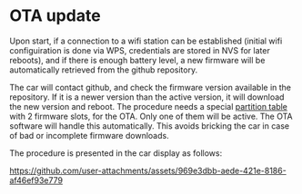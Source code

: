 # OTA update

Upon start, if a connection to a wifi station can be established (initial wifi configuiration is done via WPS, credentials are stored in NVS for later reboots),
and if there is enough battery level, a new firmware will be automatically retrieved from the github repository.

The car will contact github, and check the firmware version available in the repository. If it is a newer version than the active version, 
it will download the new version and reboot. The procedure needs a special [partition table](https://github.com/nostromo-1/robotic-car-ESP32/blob/master/partition%20tables.md) with 2 firmware slots, for the OTA. Only one of them will be active. 
The OTA software will handle this automatically. This avoids bricking the car in case of bad or incomplete firmware downloads.

The procedure is presented in the car display as follows:

https://github.com/user-attachments/assets/969e3dbb-aede-421e-8186-af46ef93e779

